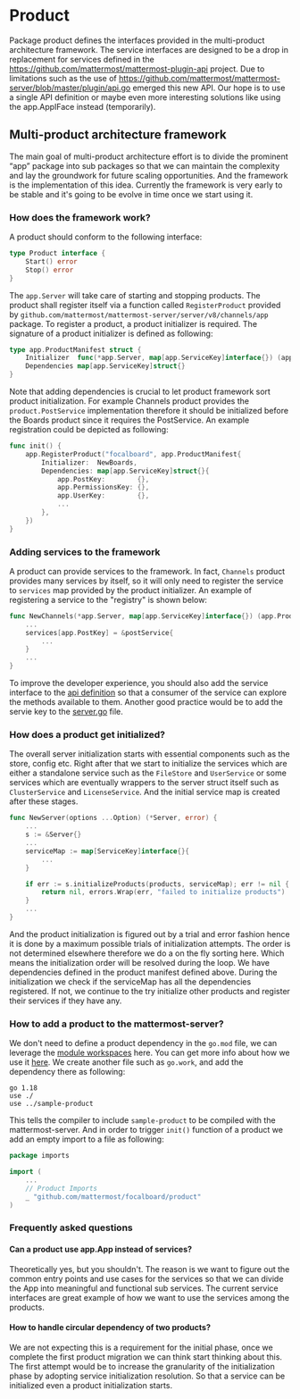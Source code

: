 # Product

Package product defines the interfaces provided in the multi-product architecture framework. The service interfaces are designed to be a drop in replacement for services defined in the https://github.com/mattermost/mattermost-plugin-api project. Due to limitations such as the use of https://github.com/mattermost/mattermost-server/blob/master/plugin/api.go emerged this new API. Our hope is to use a single API definition or maybe even more interesting solutions like using the app.AppIFace instead (temporarily).

## Multi-product architecture framework

The main goal of multi-product architecture effort is to divide the prominent “app” package into sub packages so that we can maintain the complexity and lay the groundwork for future scaling opportunities. And the framework is the implementation of this idea. Currently the framework is very early to be stable and it's going to be evolve in time once we start using it.

### How does the framework work?

A product should conform to the following interface:

```Go
type Product interface {
	Start() error
	Stop() error
}
```

The `app.Server` will take care of starting and stopping products. The product shall register itself via a function called `RegisterProduct` provided by `github.com/mattermost/mattermost-server/server/v8/channels/app` package. To register a product,
a product initializer is required. The signature of a product initializer is defined as following:

```Go
type app.ProductManifest struct {
	Initializer  func(*app.Server, map[app.ServiceKey]interface{}) (app.Product, error)
	Dependencies map[app.ServiceKey]struct{}
}
```

Note that adding dependencies is crucial to let product framework sort product initialization. For example Channels product provides the `product.PostService` implementation therefore it should be initialized before the Boards product since it requires the PostService. An example registration could be depicted as following:

```Go
func init() {
	app.RegisterProduct("focalboard", app.ProductManifest{
		Initializer:  NewBoards,
		Dependencies: map[app.ServiceKey]struct{}{
            app.PostKey:        {},
			app.PermissionsKey: {},
			app.UserKey:        {},
			...
        },
	})
}
```

### Adding services to the framework

A product can provide services to the framework. In fact, `Channels` product provides many services by itself, so it will only need to register the service to `services` map provided by the product initializer. An example of registering a service to the "registry" is shown below:

```Go
func NewChannels(*app.Server, map[app.ServiceKey]interface{}) (app.Product, error){
	...
	services[app.PostKey] = &postService{
		...
	}
	...
}
```

To improve the developer experience, you should also add the service interface to the [api definition](api.go) so that a consumer of the service can explore the methods available to them. Another good practice would be to add the servie key to the [server.go](../app/server.go) file.

### How does a product get initialized?

The overall server initialization starts with essential components such as the store, config etc. Right after that we start to initialize the services which are either a standalone service such as the `FileStore` and `UserService` or some services which are eventually wrappers to the server struct itself such as `ClusterService` and `LicenseService`. And the initial service map is created after these stages.

```Go
func NewServer(options ...Option) (*Server, error) {
	...
	s := &Server{}
	...
	serviceMap := map[ServiceKey]interface{}{
		...
	}

	if err := s.initializeProducts(products, serviceMap); err != nil {
		return nil, errors.Wrap(err, "failed to initialize products")
	}
	...
}
```

And the product initialization is figured out by a trial and error fashion hence it is done by a maximum possible trials of initialization attempts. The order is not determined elsewhere therefore we do a on the fly sorting here. Which means the initialization order will be resolved during the loop.  We have dependencies defined in the product manifest defined above. During the initialization we check if the serviceMap has all the dependencies registered. If not, we continue to the try initialize other products and register their services if they have any.

### How to add a product to the mattermost-server?

We don't need to define a product dependency in the `go.mod` file, we can leverage the [module workspaces](https://go.dev/ref/mod#workspaces) here.  You can get more info about how we use it [here](https://docs.google.com/document/d/1Uwg_dTSNR9mx9ZDx-7osjlD4n3w13cnG6Kpz3ZGXzsM). We create another file such as `go.work`, and add the dependency there as following:

```
go 1.18
use ./
use ../sample-product
```

This tells the compiler to include `sample-product` to be compiled with the mattermost-server. And in order to trigger `init()` function of a product we add an empty import to a file as following:

```Go
package imports

import (
	...
	// Product Imports
	_ "github.com/mattermost/focalboard/product"
)
```

### Frequently asked questions

#### Can a product use app.App instead of services?

Theoretically yes, but you shouldn't. The reason is we want to figure out the common entry points and use cases for the services so that we can divide the App into meaningful and functional sub services. The current service interfaces are great example of how we want to use the services among the products.

#### How to handle circular dependency of two products?

We are not expecting this is a requirement for the initial phase, once we complete the first product migration we can think start thinking about this. The first attempt would be to increase the granularity of the initialization phase by adopting service initialization resolution. So that a service can be initialized even a product initialization starts.
